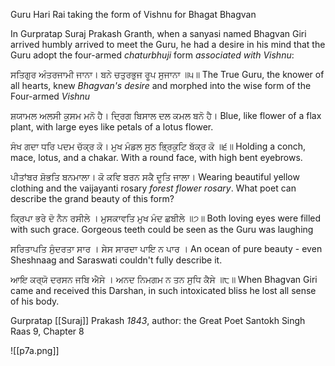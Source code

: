 Guru Hari Rai taking the form of Vishnu for Bhagat Bhagvan

In Gurpratap Suraj Prakash Granth, when a sanyasi named Bhagvan Giri arrived humbly arrived to meet the Guru, he had a desire in his mind that the Guru adopt the four-armed *chaturbhuji* form *associated with Vishnu*:

ਸਤਿਗੁਰ ਅੰਤਰਜਾਮੀ ਜਾਨਾ।  ਬਨੇ ਚਤੁਰਭੁਜ ਰੂਪ ਸੁਜਾਨਾ ॥੫॥
The True Guru, the knower of all hearts, knew *Bhagvan's desire* and morphed into the wise form of the Four-armed *Vishnu*

ਸ਼ਯਾਮਲ ਅਲਸੀ ਕੁਸਮ ਮਨੋ ਹੈ। ਦ੍ਰਿਗ ਬਿਸਾਲ ਦਲ ਕਮਲ ਬਨੋ ਹੈ।
Blue, like flower of a flax plant, with large eyes like petals of a lotus flower. 

ਸੰਖ ਗਦਾ ਧਰਿ ਪਦਮ ਚੱਕ੍ਰ ਕੋ। ਮੁਖ ਮੰਡਲ ਸੁਠ ਭ੍ਰਿਕੁਟਿ ਬੱਕ੍ਰ ਕੋ ॥੬॥ 
Holding a conch, mace, lotus, and a chakar. With a round face, with high bent eyebrows.

ਪੀਤਾਂਬਰ ਸ਼ੋਭਤਿ ਬਨਮਾਲਾ। ਕੋ ਕਵਿ ਬਰਨ ਸਕੈ ਦੂਤਿ ਜਾਲਾ।
Wearing beautiful yellow clothing and the vaijayanti rosary *forest flower rosary*. What poet can describe the grand beauty of this form? 

ਕ੍ਰਿਪਾ ਭਰੇ ਦੋ ਨੈਨ ਰਸੀਲੇ । ਮੁਸਕਾਵਤਿ ਮੁਖ ਮੰਦ ਛਬੀਲੇ ॥੭॥
Both loving eyes were filled with such grace. Gorgeous teeth could be seen as the Guru was laughing  

ਸਰਿਤਾਪਤਿ ਸੁੰਦਰਤਾ ਸਾਰ । ਸੇਸ ਸਾਰਦਾ ਪਾਇ ਨ ਪਾਰ । 
An ocean of pure beauty - even Sheshnaag and Saraswati couldn't fully describe it. 

ਆਇ ਕਰ੍ਯੋ ਦਰਸਨ ਜਬਿ ਐਸੇ । ਅਨਦ ਨਿਮਗਮ ਨ ਤਨ ਸੁਧਿ ਕੈਸੇ ॥੮॥
When Bhagvan Giri came and received this Darshan, in such intoxicated bliss he lost all sense of his body. 

Gurpratap [[Suraj]] Prakash *1843*, author: the Great Poet Santokh Singh
Raas 9, Chapter 8

![[p7a.png]]